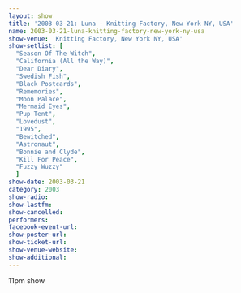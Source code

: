 ```yaml
---
layout: show
title: '2003-03-21: Luna - Knitting Factory, New York NY, USA'
name: 2003-03-21-luna-knitting-factory-new-york-ny-usa
show-venue: 'Knitting Factory, New York NY, USA'
show-setlist: [
  "Season Of The Witch",
  "California (All the Way)",
  "Dear Diary",
  "Swedish Fish",
  "Black Postcards",
  "Rememories",
  "Moon Palace",
  "Mermaid Eyes",
  "Pup Tent",
  "Lovedust",
  "1995",
  "Bewitched",
  "Astronaut",
  "Bonnie and Clyde",
  "Kill For Peace",
  "Fuzzy Wuzzy"
  ]
show-date: 2003-03-21
category: 2003
show-radio: 
show-lastfm: 
show-cancelled: 
performers: 
facebook-event-url: 
show-poster-url: 
show-ticket-url: 
show-venue-website: 
show-additional: 
---
```


11pm show